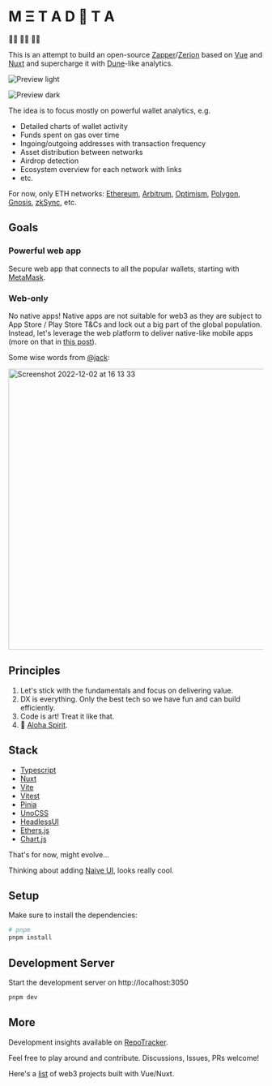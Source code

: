 # M Ξ T A D 🦧 T A

🏴‍☠️ 🏴‍☠️ 🏴‍☠️

This is an attempt to build an open-source [Zapper](https://zapper.fi/)/[Zerion](https://app.zerion.io/) based on [Vue](https://vuejs.org) and [Nuxt](https://nuxt.com) and supercharge it with [Dune](https://dune.com)-like analytics.

![Preview light](https://res.cloudinary.com/daixf8djk/image/upload/v1670257203/M%CE%9ETAD%EF%A6%A7TA/preview_20221205_light_bhs6my.png)

![Preview dark](https://res.cloudinary.com/daixf8djk/image/upload/v1670257061/M%CE%9ETAD%EF%A6%A7TA/preview_20221205_ocwals.png)

The idea is to focus mostly on powerful wallet analytics, e.g.

- Detailed charts of wallet activity
- Funds spent on gas over time
- Ingoing/outgoing addresses with transaction frequency
- Asset distribution between networks
- Airdrop detection
- Ecosystem overview for each network with links
- etc.

For now, only ETH networks: [Ethereum](https://ethereum.org), [Arbitrum](https://arbitrum.io), [Optimism](https://www.optimism.io/), [Polygon](https://polygon.technology), [Gnosis](https://www.gnosis.io), [zkSync](https://zksync.io), etc.

## Goals

### Powerful web app 

Secure web app that connects to all the popular wallets, starting with [MetaMask](https://metamask.io).

### Web-only

No native apps! Native apps are not suitable for web3 as they are subject to App Store / Play Store T&Cs and lock out a big part of the global population. Instead, let's leverage the web platform to deliver native-like mobile apps (more on that in [this post](https://itnext.io/lets-build-a-native-like-web-app-nwa-22a553fee338)).

Some wise words from [@jack](https://twitter.com/jack):

<img width="554" alt="Screenshot 2022-12-02 at 16 13 33" src="https://user-images.githubusercontent.com/2703233/205336586-2517bfd2-ead1-4ace-8091-4f988e9b2df3.png">

## Principles

1. Let's stick with the fundamentals and focus on delivering value.
2. DX is everything. Only the best tech so we have fun and can build efficiently.
3. Code is art! Treat it like that.
4. 🌺 [Aloha Spirit](https://www.hawaii.edu/uhwo/clear/home/lawaloha.html).

## Stack

- [Typescript](https://www.typescriptlang.org)
- [Nuxt](https://nuxt.com)
- [Vite](https://vitejs.dev)
- [Vitest](https://vitest.dev)
- [Pinia](https://pinia.vuejs.org)
- [UnoCSS](https://uno.antfu.me)
- [HeadlessUI](https://headlessui.com)
- [Ethers.js](https://ethers.io)
- [Chart.js](https://chartjs.org)

That's for now, might evolve...

Thinking about adding [Naive UI](https://www.naiveui.com), looks really cool.

## Setup

Make sure to install the dependencies:

```bash
# pnpm
pnpm install
```

## Development Server

Start the development server on http://localhost:3050

```bash
pnpm dev
```

## More

Development insights available on [RepoTracker](https://repo-tracker.com/r/gh/toniengelhardt/m3tadata).

Feel free to play around and contribute. Discussions, Issues, PRs welcome!

Here's a [list](https://github.com/toniengelhardt/web3-vue-and-nuxt-projects) of web3 projects built with Vue/Nuxt.
